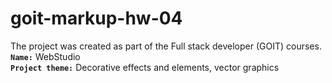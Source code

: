 # goit-markup-hw-04
The project was created as part of the Full stack developer (GOIT) courses. <br>
<b>`Name:`</b> WebStudio<br>
<b>`Project theme:`</b> Decorative effects and elements, vector graphics
